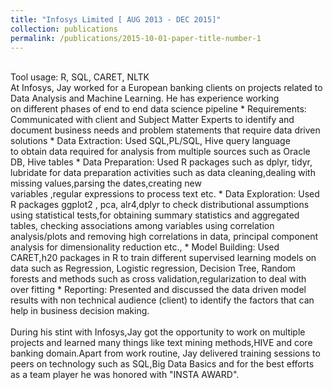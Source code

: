 ```yaml
---
title: "Infosys Limited [ AUG 2013 - DEC 2015]"
collection: publications
permalink: /publications/2015-10-01-paper-title-number-1
---
```

<br/>
Tool usage: R, SQL, CARET, NLTK <br/>
At Infosys, Jay worked for a European banking clients on projects related to Data Analysis and Machine Learning. He has experience working on different phases of end to end data science pipeline
* Requirements: Communicated with client and Subject Matter Experts to identify and document business needs and problem statements that require data driven solutions
* Data Extraction: Used SQL,PL/SQL, Hive query language to obtain data required for analysis from multiple sources such as Oracle DB, Hive tables
* Data Preparation: Used R packages such as dplyr, tidyr, lubridate for data preparation activities such as data cleaning,dealing with missing values,parsing the dates,creating new variables ,regular expressions to process text etc.
* Data Exploration: Used R packages ggplot2 , pca, alr4,dplyr to check distributional assumptions using statistical tests,for obtaining summary statistics and aggregated tables, checking associations among variables using correlation analysis/plots and removing high correlations in data, principal component analysis for dimensionality reduction etc.,
* Model Building: Used CARET,h20 packages in R to train different supervised learning models on data such as Regression, Logistic regression, Decision Tree, Random forests and methods such as cross validation,regularization to deal with over fitting
* Reporting: Presented and discussed the data driven model results with non technical audience (client) to identify the factors that can help in business decision making.
<br/>
<br/>  
During his stint with Infosys,Jay got the opportunity to work on multiple projects and learned many things like text mining methods,HIVE and core banking domain.Apart from work routine, Jay delivered training sessions to peers on technology such as SQL,Big Data Basics and for the best efforts as a team player he was honored with "INSTA AWARD".
​
​